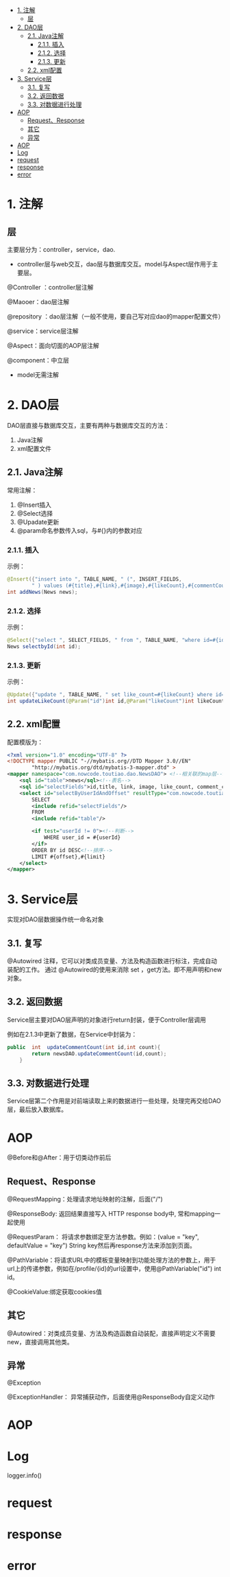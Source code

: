 <!-- TOC -->

- [1. 注解](#1-%E6%B3%A8%E8%A7%A3)
  - [层](#%E5%B1%82)
- [2. DAO层](#2-dao%E5%B1%82)
  - [2.1. Java注解](#21-java%E6%B3%A8%E8%A7%A3)
    - [2.1.1. 插入](#211-%E6%8F%92%E5%85%A5)
    - [2.1.2. 选择](#212-%E9%80%89%E6%8B%A9)
    - [2.1.3. 更新](#213-%E6%9B%B4%E6%96%B0)
  - [2.2. xml配置](#22-xml%E9%85%8D%E7%BD%AE)
- [3. Service层](#3-service%E5%B1%82)
  - [3.1. 复写](#31-%E5%A4%8D%E5%86%99)
  - [3.2. 返回数据](#32-%E8%BF%94%E5%9B%9E%E6%95%B0%E6%8D%AE)
  - [3.3. 对数据进行处理](#33-%E5%AF%B9%E6%95%B0%E6%8D%AE%E8%BF%9B%E8%A1%8C%E5%A4%84%E7%90%86)
- [AOP](#aop)
  - [Request、Response](#requestresponse)
  - [其它](#%E5%85%B6%E5%AE%83)
  - [异常](#%E5%BC%82%E5%B8%B8)
- [AOP](#aop-1)
- [Log](#log)
- [request](#request)
- [response](#response)
- [error](#error)

<!-- /TOC -->

# 1. 注解

## 层

主要层分为：controller，service，dao.

* controller层与web交互，dao层与数据库交互。model与Aspect层作用于主要层。

@Controller ：controller层注解

@Maooer：dao层注解 

@repository ：dao层注解（一般不使用，要自己写对应dao的mapper配置文件）

@service：service层注解

@Aspect：面向切面的AOP层注解

@component：中立层

* model无需注解

# 2. DAO层

DAO层直接与数据库交互，主要有两种与数据库交互的方法：

1. Java注解
2. xml配置文件

## 2.1. Java注解

常用注解：
1. @Insert插入
2. @Select选择
3. @Upadate更新
4. @param命名参数传入sql，与#{}内的参数对应

### 2.1.1. 插入

示例：

```java
@Insert({"insert into ", TABLE_NAME, " (", INSERT_FIELDS,
        " ) values (#{title},#{link},#{image},#{likeCount},#{commentCount},#{createdDate},#{userId})"})
int addNews(News news);
```

### 2.1.2. 选择

示例：

```java
@Select({"select ", SELECT_FIELDS, " from ", TABLE_NAME, "where id=#{id}"})
News selectbyId(int id);
```

### 2.1.3. 更新

示例：

```java
@Update({"update ", TABLE_NAME, " set like_count=#{likeCount} where id=#{id}"})
int updateLikeCount(@Param("id")int id,@Param("likeCount")int likeCount);
```

## 2.2. xml配置

配置模版为：

```xml
<?xml version="1.0" encoding="UTF-8" ?>
<!DOCTYPE mapper PUBLIC "-//mybatis.org//DTD Mapper 3.0//EN"
        "http://mybatis.org/dtd/mybatis-3-mapper.dtd" >
<mapper namespace="com.nowcode.toutiao.dao.NewsDAO"> <!--相关联的map层-->
    <sql id="table">news</sql><!--表名-->
    <sql id="selectFields">id,title, link, image, like_count, comment_count,created_date,user_id</sql><!--列名-->
    <select id="selectByUserIdAndOffset" resultType="com.nowcode.toutiao.model.News"><!-- -->
        SELECT
        <include refid="selectFields"/>
        FROM
        <include refid="table"/>

        <if test="userId != 0"><!--判断-->
            WHERE user_id = #{userId}
        </if>
        ORDER BY id DESC<!--排序-->
        LIMIT #{offset},#{limit}
    </select>
</mapper>
```

# 3. Service层

实现对DAO层数据操作统一命名对象

## 3.1. 复写

@Autowired 注释，它可以对类成员变量、方法及构造函数进行标注，完成自动装配的工作。 通过 @Autowired的使用来消除 set ，get方法。即不用声明和new对象。

## 3.2. 返回数据

Service层主要对DAO层声明的对象进行return封装，便于Controller层调用

例如在2.1.3中更新了数据，在Service中封装为：

```java
public  int  updateCommentCount(int id,int count){
        return newsDAO.updateCommentCount(id,count);
    }
```

## 3.3. 对数据进行处理

Service层第二个作用是对前端读取上来的数据进行一些处理，处理完再交给DAO层，最后放入数据库。

# AOP

@Before和@After：用于切类动作前后

## Request、Response

@RequestMapping：处理请求地址映射的注解，后面("/")

@ResponseBody: 返回结果直接写入 HTTP response body中, 常和mapping一起使用

@RequestParam： 将请求参数绑定至方法参数。例如：(value = "key", defaultValue = "key") String key然后再response方法来添加到页面。

@PathVariable：将请求URL中的模板变量映射到功能处理方法的参数上，用于url上的传递参数，例如在/profile/{id}的url设置中，使用@PathVariable("id") int id。

@CookieValue:绑定获取cookies值

## 其它

@Autowired：对类成员变量、方法及构造函数自动装配，直接声明定义不需要new，直接调用其他类。

## 异常

@Exception

@ExceptionHandler： 异常捕获动作，后面使用@ResponseBody自定义动作





# AOP
# Log
logger.info()
# request
# response
# error